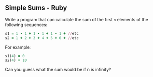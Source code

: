 ## Simple Sums - Ruby

Write a program that can calculate the sum of the first `n` elements of the following sequences:

```rb
s1 = 1 - 1 + 1 - 1 + 1 - 1 + //etc
s2 = 1 + 2 + 3 + 4 + 5 + 6 + //etc
```
For example:

```rb
s1(4) = 0
s2(4) = 10
```

Can you guess what the sum would be if n is infinity?
